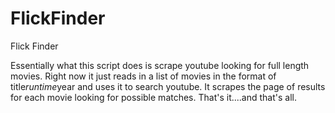 FlickFinder
===========

Flick Finder

Essentially what this script does is scrape youtube looking for full length movies. Right now it just reads in a list
of movies in the format of title*runtime*year and uses it to search youtube. It scrapes the page of results
for each movie looking for possible matches. That's it....and that's all.
